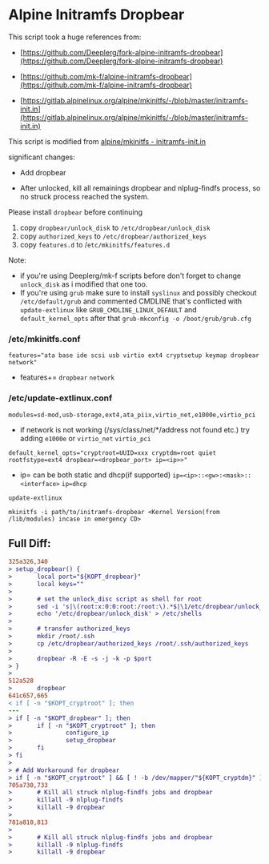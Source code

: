 # Alpine Initramfs Dropbear
This script took a huge references from:

* [https://github.com/Deeplerg/fork-alpine-initramfs-dropbear](https://github.com/Deeplerg/fork-alpine-initramfs-dropbear)

* [https://github.com/mk-f/alpine-initramfs-dropbear](https://github.com/mk-f/alpine-initramfs-dropbear)

* [https://gitlab.alpinelinux.org/alpine/mkinitfs/-/blob/master/initramfs-init.in](https://gitlab.alpinelinux.org/alpine/mkinitfs/-/blob/master/initramfs-init.in)

This script is modified from [alpine/mkinitfs - initramfs-init.in](https://gitlab.alpinelinux.org/alpine/mkinitfs/-/blob/master/initramfs-init.in)

significant changes:

* Add dropbear

* After unlocked, kill all remainings dropbear and nlplug-findfs process, so no struck process reached the system.

Please install `dropbear` before continuing

1. copy `dropbear/unlock_disk` to `/etc/dropbear/unlock_disk`
2. copy `authorized_keys` to `/etc/dropbear/authorized_keys`
3. copy `features.d` to /`etc/mkinitfs/features.d`

Note: 
* if you're using Deeplerg/mk-f scripts before don't forget to change `unlock_disk` as i modified that one too.
* If you're using `grub` make sure to install `syslinux` and possibly checkout `/etc/default/grub` and commented CMDLINE that's conflicted with `update-extlinux` like `GRUB_CMDLINE_LINUX_DEFAULT` and `default_kernel_opts` after that `grub-mkconfig -o /boot/grub/grub.cfg`

### /etc/mkinitfs.conf
```
features="ata base ide scsi usb virtio ext4 cryptsetup keymap dropbear network"
```
* features+= `dropbear` `network`

### /etc/update-extlinux.conf
```
modules=sd-mod,usb-storage,ext4,ata_piix,virtio_net,e1000e,virtio_pci
```
* if network is not working (/sys/class/net/*/address not found etc.) try adding `e1000e` or `virtio_net` `virtio_pci`

```
default_kernel_opts="cryptroot=UUID=xxx cryptdm=root quiet rootfstype=ext4 dropbear=<dropbear_port> ip=<ip>>"
```
* ip= can be both static and dhcp(if supported) `ip=<ip>::<gw>:<mask>::<interface>` `ip=dhcp`


```
update-extlinux
```

```
mkinitfs -i path/to/initramfs-dropbear <Kernel Version(from /lib/modules) incase in emergency CD>
```

## Full Diff:
```diff
325a326,340
> setup_dropbear() {
>       local port="${KOPT_dropbear}"
>       local keys=""
> 
>       # set the unlock_disc script as shell for root
>       sed -i 's|\(root:x:0:0:root:/root:\).*$|\1/etc/dropbear/unlock_disk|' /etc/passwd
>       echo '/etc/dropbear/unlock_disk' > /etc/shells
> 
>       # transfer authorized_keys
>       mkdir /root/.ssh
>       cp /etc/dropbear/authorized_keys /root/.ssh/authorized_keys
> 
>       dropbear -R -E -s -j -k -p $port
> }
> 
512a528
>       dropbear
641c657,665
< if [ -n "$KOPT_cryptroot" ]; then
---
> if [ -n "$KOPT_dropbear" ]; then
>       if [ -n "$KOPT_cryptroot" ]; then
>               configure_ip
>               setup_dropbear
>       fi
> fi
> 
> # Add Workaround for dropbear
> if [ -n "$KOPT_cryptroot" ] && [ ! -b /dev/mapper/"${KOPT_cryptdm}" ]; then
705a730,733
>       # Kill all struck nlplug-findfs jobs and dropbear
>       killall -9 nlplug-findfs
>       killall -9 dropbear
> 
781a810,813
> 
>       # Kill all struck nlplug-findfs jobs and dropbear
>       killall -9 nlplug-findfs
>       killall -9 dropbear
```